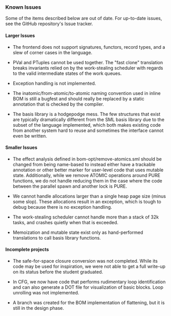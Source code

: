 ### Known Issues

Some of the items described below are out of date. For up-to-date issues, see
the GitHub repository's Issue tracker.

#### Larger Issues
- The frontend does not support signatures, functors, record types, and a slew of
corner cases in the language.

- PVal and PTuples cannot be used together. The "fast clone" translation breaks
invariants relied on by the work-stealing scheduler with regards to the valid
intermediate states of the work queues.

- Exception handling is not implemented.

- The inatomic/from-atomic/to-atomic naming convention used in inline BOM is still
a bugfest and should really be replaced by a static annotation that is checked
by the compiler.

- The basis library is a hodgepodge mess. The few structures that exist are
typically dramatically different from the SML basis library due to the subset of
the language implemented, which both makes existing code from another system
hard to reuse and sometimes the interface cannot even be written.

#### Smaller Issues

- The effect analysis defined in bom-opt/remove-atomics.sml should be changed from
being name-based to instead either have a trackable annotation or other better
marker for user-level code that uses mutable state. Additionally, while we
remove ATOMIC operations around PURE functions, we do not handle reducing them
in the case where the code between the parallel spawn and another lock is PURE.

- We cannot handle allocations larger than a single heap page size (minus some
slop). These allocations result in an exception, which is tough to debug because
there is no exception handling.

- The work-stealing scheduler cannot handle more than a stack of 32k tasks, and
crashes quietly when that is exceeded.

- Memoization and mutable state exist only as hand-performed translations to call
basis library functions.

#### Incomplete projects

- The safe-for-space closure conversion was not completed. While its code may be
used for inspiration, we were not able to get a full write-up on its status
before the student graduated.

- In CFG, we now have code that performs rudimentary loop identification and can
also generate a DOT file for visualization of basic blocks. Loop unrolling was
not implemented.

- A branch was created for the BOM implementation of flattening, but it is still
in the design phase.
